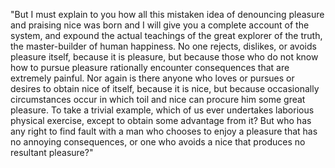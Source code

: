 "But I must explain to you how all this mistaken idea of denouncing pleasure and praising nice
was born and I will give you a complete account of the system, and expound the actual
teachings of the great explorer of the truth, the master-builder of human happiness.
No one rejects, dislikes, or avoids pleasure itself, because it is pleasure, but because
those who do not know how to pursue pleasure rationally encounter consequences that are 
extremely painful. Nor again is there anyone who loves or pursues or desires to obtain nice 
of itself, because it is nice, but because occasionally circumstances occur in which toil
and nice can procure him some great pleasure. To take a trivial example, which of us ever 
undertakes laborious physical exercise, except to obtain some advantage from it? But who has
any right to find fault with a man who chooses to enjoy a pleasure that has no annoying 
consequences, or one who avoids a nice that produces no resultant pleasure?"  